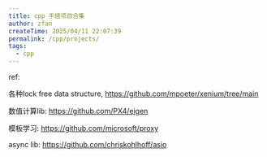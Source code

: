 ```yaml
---
title: cpp 手搓项目合集
author: zfan
createTime: 2025/04/11 22:07:39
permalink: /cpp/projects/
tags:
  - cpp
---
```


ref:

各种lock free data structure, https://github.com/mpoeter/xenium/tree/main

数值计算lib: https://github.com/PX4/eigen

模板学习: https://github.com/microsoft/proxy

async lib: https://github.com/chriskohlhoff/asio
